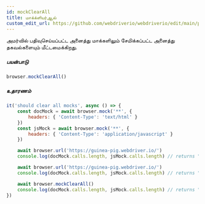 ```yaml
---
id: mockClearAll
title: மாக்க்ளியர்ஆல்
custom_edit_url: https://github.com/webdriverio/webdriverio/edit/main/packages/webdriverio/src/commands/browser/mockClearAll.ts
---
```


அமர்வில் பதிவுசெய்யப்பட்ட அனைத்து மாக்களிலும் சேமிக்கப்பட்ட அனைத்து தகவல்களையும் மீட்டமைக்கிறது.

##### பயன்பாடு

```js
browser.mockClearAll()
```

##### உதாரணம்

```js title="mockClearAll.js"
it('should clear all mocks', async () => {
    const docMock = await browser.mock('**', {
        headers: { 'Content-Type': 'text/html' }
    })
    const jsMock = await browser.mock('**', {
        headers: { 'Content-Type': 'application/javascript' }
    })

    await browser.url('https://guinea-pig.webdriver.io/')
    console.log(docMock.calls.length, jsMock.calls.length) // returns "1 4"

    await browser.url('https://guinea-pig.webdriver.io/')
    console.log(docMock.calls.length, jsMock.calls.length) // returns "2 4" (JavaScript comes from cache)

    await browser.mockClearAll()
    console.log(docMock.calls.length, jsMock.calls.length) // returns "0 0"
})
```